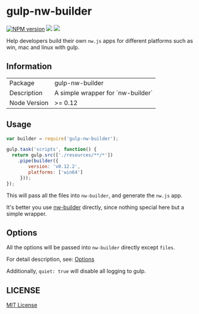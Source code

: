 gulp-nw-builder
========================

[![NPM version][npm-image]][npm-url]
![][david-url]
![][travis-url]

Help developers build their own `nw.js` apps for different platforms such as win, mac and linux with gulp.
## Information

<table>
<tr>
<td>Package</td><td>gulp-nw-builder</td>
</tr>
<tr>
<td>Description</td>
<td>A simple wrapper for `nw-builder`</td>
</tr>
<tr>
<td>Node Version</td>
<td>>= 0.12</td>
</tr>
</table>

## Usage

```javascript
var builder = require('gulp-nw-builder');

gulp.task('scripts', function() {
  return gulp.src(['./resources/**/*'])
    .pipe(builder({
        version: 'v0.12.2',
        platforms: ['win64']
     }));
});

```

This will pass all the files into `nw-builder`, and generate the `nw.js` app.

It's better you use [nw-builder](https://github.com/nwjs/nw-builder) directly, since nothing special here but a simple wrapper.

## Options

All the options will be passed into `nw-builder` directly except `files`.

For detail description, see: [Options](https://github.com/nwjs/nw-builder/blob/master/README.md)

Additionally, `quiet: true` will disable all logging to gulp.

## LICENSE

[MIT License](http://en.wikipedia.org/wiki/MIT_License)

[npm-url]: https://npmjs.org/package/gulp-nw-builder
[npm-image]: https://badge.fury.io/js/gulp-nw-builder.png
[travis-url]:https://api.travis-ci.org/leftstick/gulp-nw-builder.svg?branch=master
[david-url]:https://david-dm.org/leftstick/gulp-nw-builder.png
